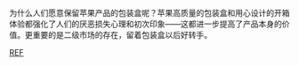 为什么人们愿意保留苹果产品的包装盒呢？苹果高质量的包装盒和用心设计的开箱体验都强化了人们的厌恶损失心理和初次印象——这都进一步提高了产品本身的价值。更重要的是二级市场的存在，留着包装盒以后好转手。

[REF](https://uxdesign.cc/why-do-people-save-their-empty-apple-boxes-92e563203906)